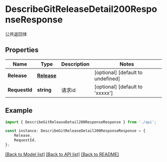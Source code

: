 # DescribeGitReleaseDetail200ResponseResponse

公共返回体

## Properties

Name | Type | Description | Notes
------------ | ------------- | ------------- | -------------
**Release** | [**Release**](Release.md) |  | [optional] [default to undefined]
**RequestId** | **string** | 请求id | [optional] [default to 'xxxxx']

## Example

```typescript
import { DescribeGitReleaseDetail200ResponseResponse } from './api';

const instance: DescribeGitReleaseDetail200ResponseResponse = {
    Release,
    RequestId,
};
```

[[Back to Model list]](../README.md#documentation-for-models) [[Back to API list]](../README.md#documentation-for-api-endpoints) [[Back to README]](../README.md)
